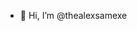 - 👋 Hi, I’m @thealexsamexe

<!---
thealexsamexe/thealexsamexe is a ✨ special ✨ repository because its `README.md` (this file) appears on your GitHub profile.
You can click the Preview link to take a look at your changes.
--->
